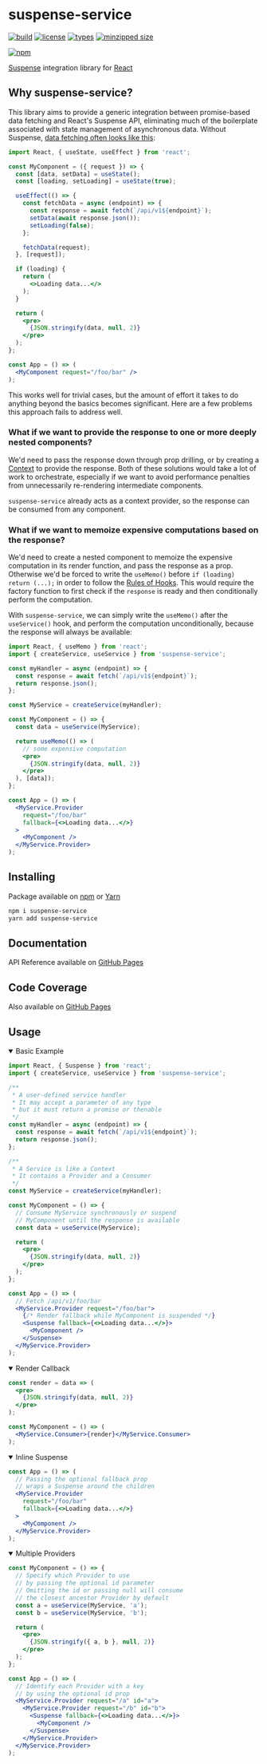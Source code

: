 # suspense-service

[![build](https://github.com/patrickroberts/suspense-service/workflows/build/badge.svg)](https://github.com/patrickroberts/suspense-service/actions?query=workflow:build)
[![license](https://img.shields.io/github/license/patrickroberts/suspense-service.svg)](https://github.com/patrickroberts/suspense-service/blob/master/LICENSE)
[![types](https://img.shields.io/npm/types/suspense-service.svg)][npm]
[![minzipped size](https://img.shields.io/bundlephobia/minzip/suspense-service.svg)][npm]

[![npm](https://nodei.co/npm/suspense-service.png?compact=true)][npm]

[Suspense] integration library for [React]

## Why suspense-service?

This library aims to provide a generic integration between promise-based data fetching and React's Suspense API, eliminating much of the boilerplate associated with state management of asynchronous data. Without Suspense, [data fetching often looks like this](https://reactjs.org/docs/concurrent-mode-suspense.html#approach-1-fetch-on-render-not-using-suspense):

```jsx
import React, { useState, useEffect } from 'react';

const MyComponent = ({ request }) => {
  const [data, setData] = useState();
  const [loading, setLoading] = useState(true);

  useEffect(() => {
    const fetchData = async (endpoint) => {
      const response = await fetch(`/api/v1${endpoint}`);
      setData(await response.json());
      setLoading(false);
    };

    fetchData(request);
  }, [request]);

  if (loading) {
    return (
      <>Loading data...</>
    );
  }

  return (
    <pre>
      {JSON.stringify(data, null, 2)}
    </pre>
  );
};

const App = () => (
  <MyComponent request="/foo/bar" />
);
```

This works well for trivial cases, but the amount of effort it takes to do anything beyond the basics becomes significant. Here are a few problems this approach fails to address well.

### What if we want to provide the response to one or more deeply nested components?

We'd need to pass the response down through prop drilling, or by creating a [Context] to provide the response. Both of these solutions would take a lot of work to orchestrate, especially if we want to avoid performance penalties from unnecessarily re-rendering intermediate components.

`suspense-service` already acts as a context provider, so the response can be consumed from any component.

### What if we want to memoize expensive computations based on the response?

We'd need to create a nested component to memoize the expensive computation in its render function, and pass the response as a prop. Otherwise we'd be forced to write the `useMemo()` before `if (loading) return (...);` in order to follow the [Rules of Hooks]. This would require the factory function to first check if the `response` is ready and then conditionally perform the computation.

With `suspense-service`, we can simply write the `useMemo()` after the `useService()` hook, and perform the computation unconditionally, because the response will always be available:

```jsx
import React, { useMemo } from 'react';
import { createService, useService } from 'suspense-service';

const myHandler = async (endpoint) => {
  const response = await fetch(`/api/v1${endpoint}`);
  return response.json();
};

const MyService = createService(myHandler);

const MyComponent = () => {
  const data = useService(MyService);

  return useMemo(() => (
    // some expensive computation
    <pre>
      {JSON.stringify(data, null, 2)}
    </pre>
  ), [data]);
};

const App = () => (
  <MyService.Provider
    request="/foo/bar"
    fallback={<>Loading data...</>}
  >
    <MyComponent />
  </MyService.Provider>
);
```

## Installing

Package available on [npm] or [Yarn]

```bash
npm i suspense-service
yarn add suspense-service
```

## Documentation

API Reference available on [GitHub Pages]

## Code Coverage

Also available on [GitHub Pages](https://patrickroberts.github.io/suspense-service/coverage/)

## Usage

<details open>
<summary>Basic Example</summary>

```jsx
import React, { Suspense } from 'react';
import { createService, useService } from 'suspense-service';

/**
 * A user-defined service handler
 * It may accept a parameter of any type
 * but it must return a promise or thenable
 */
const myHandler = async (endpoint) => {
  const response = await fetch(`/api/v1${endpoint}`);
  return response.json();
};

/**
 * A Service is like a Context
 * It contains a Provider and a Consumer
 */
const MyService = createService(myHandler);

const MyComponent = () => {
  // Consume MyService synchronously or suspend
  // MyComponent until the response is available
  const data = useService(MyService);

  return (
    <pre>
      {JSON.stringify(data, null, 2)}
    </pre>
  );
};

const App = () => (
  // Fetch /api/v1/foo/bar
  <MyService.Provider request="/foo/bar">
    {/* Render fallback while MyComponent is suspended */}
    <Suspense fallback={<>Loading data...</>}>
      <MyComponent />
    </Suspense>
  </MyService.Provider>
);
```
</details>

<details open>
<summary>Render Callback</summary>

```jsx
const render = data => (
  <pre>
    {JSON.stringify(data, null, 2)}
  </pre>
);

const MyComponent = () => (
  <MyService.Consumer>{render}</MyService.Consumer>
);
```
</details>

<details open>
<summary>Inline Suspense</summary>

```jsx
const App = () => (
  // Passing the optional fallback prop
  // wraps a Suspense around the children
  <MyService.Provider
    request="/foo/bar"
    fallback={<>Loading data...</>}
  >
    <MyComponent />
  </MyService.Provider>
);
```
</details>

<details open>
<summary>Multiple Providers</summary>

```jsx
const MyComponent = () => {
  // Specify which Provider to use
  // by passing the optional id parameter
  // Omitting the id or passing null will consume
  // the closest ancestor Provider by default
  const a = useService(MyService, 'a');
  const b = useService(MyService, 'b');

  return (
    <pre>
      {JSON.stringify({ a, b }, null, 2)}
    </pre>
  );
};

const App = () => (
  // Identify each Provider with a key
  // by using the optional id prop
  <MyService.Provider request="/a" id="a">
    <MyService.Provider request="/b" id="b">
      <Suspense fallback={<>Loading data...</>}>
        <MyComponent />
      </Suspense>
    </MyService.Provider>
  </MyService.Provider>
);
```
</details>

[Suspense]: https://reactjs.org/docs/concurrent-mode-suspense.html#what-is-suspense-exactly
[React]: https://reactjs.org
[Context]: https://reactjs.org/docs/context.html
[Rules of Hooks]: https://reactjs.org/docs/hooks-rules.html
[npm]: https://www.npmjs.com/package/suspense-service
[Yarn]: https://yarnpkg.com/package/suspense-service
[GitHub Pages]: https://patrickroberts.github.io/suspense-service
